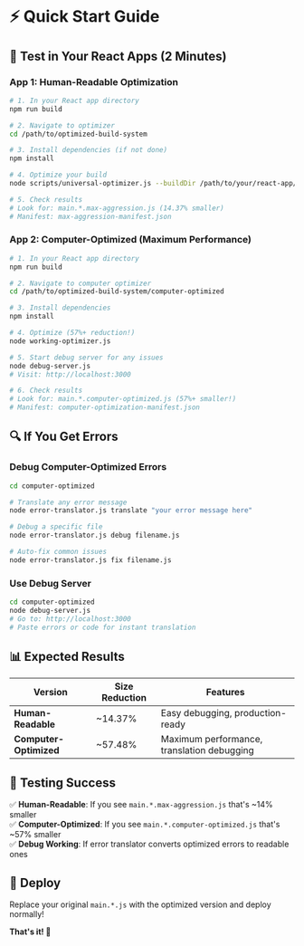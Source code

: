 # ⚡ Quick Start Guide

## 🚀 Test in Your React Apps (2 Minutes)

### App 1: Human-Readable Optimization
```bash
# 1. In your React app directory
npm run build

# 2. Navigate to optimizer
cd /path/to/optimized-build-system

# 3. Install dependencies (if not done)
npm install

# 4. Optimize your build
node scripts/universal-optimizer.js --buildDir /path/to/your/react-app/build

# 5. Check results
# Look for: main.*.max-aggression.js (14.37% smaller)
# Manifest: max-aggression-manifest.json
```

### App 2: Computer-Optimized (Maximum Performance)
```bash
# 1. In your React app directory  
npm run build

# 2. Navigate to computer optimizer
cd /path/to/optimized-build-system/computer-optimized

# 3. Install dependencies
npm install

# 4. Optimize (57%+ reduction!)
node working-optimizer.js

# 5. Start debug server for any issues
node debug-server.js
# Visit: http://localhost:3000

# 6. Check results
# Look for: main.*.computer-optimized.js (57%+ smaller!)
# Manifest: computer-optimization-manifest.json
```

## 🔍 If You Get Errors

### Debug Computer-Optimized Errors
```bash
cd computer-optimized

# Translate any error message
node error-translator.js translate "your error message here"

# Debug a specific file
node error-translator.js debug filename.js

# Auto-fix common issues
node error-translator.js fix filename.js
```

### Use Debug Server
```bash
cd computer-optimized
node debug-server.js
# Go to: http://localhost:3000
# Paste errors or code for instant translation
```

## 📊 Expected Results

| Version | Size Reduction | Features |
|---------|----------------|----------|
| **Human-Readable** | ~14.37% | Easy debugging, production-ready |
| **Computer-Optimized** | ~57.48% | Maximum performance, translation debugging |

## 🎯 Testing Success

✅ **Human-Readable**: If you see `main.*.max-aggression.js` that's ~14% smaller  
✅ **Computer-Optimized**: If you see `main.*.computer-optimized.js` that's ~57% smaller  
✅ **Debug Working**: If error translator converts optimized errors to readable ones

## 🚀 Deploy

Replace your original `main.*.js` with the optimized version and deploy normally!

**That's it! 🎉**
